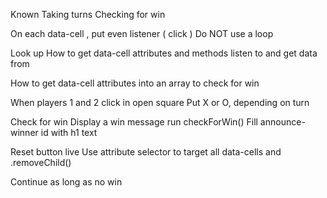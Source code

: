 Known
  Taking turns
  Checking for win


On each data-cell , put even listener ( click )
  Do NOT use a loop

  Look up How to get data-cell attributes and methods
    listen to and get data from

  How to get data-cell attributes into an array to check for win


When players 1 and 2 click in open square
  Put X or O, depending on turn


Check for win
  Display a win message run checkForWin()
    Fill announce-winner id with h1 text

  Reset button live
    Use attribute selector to target all data-cells and .removeChild()


Continue as long as no win
